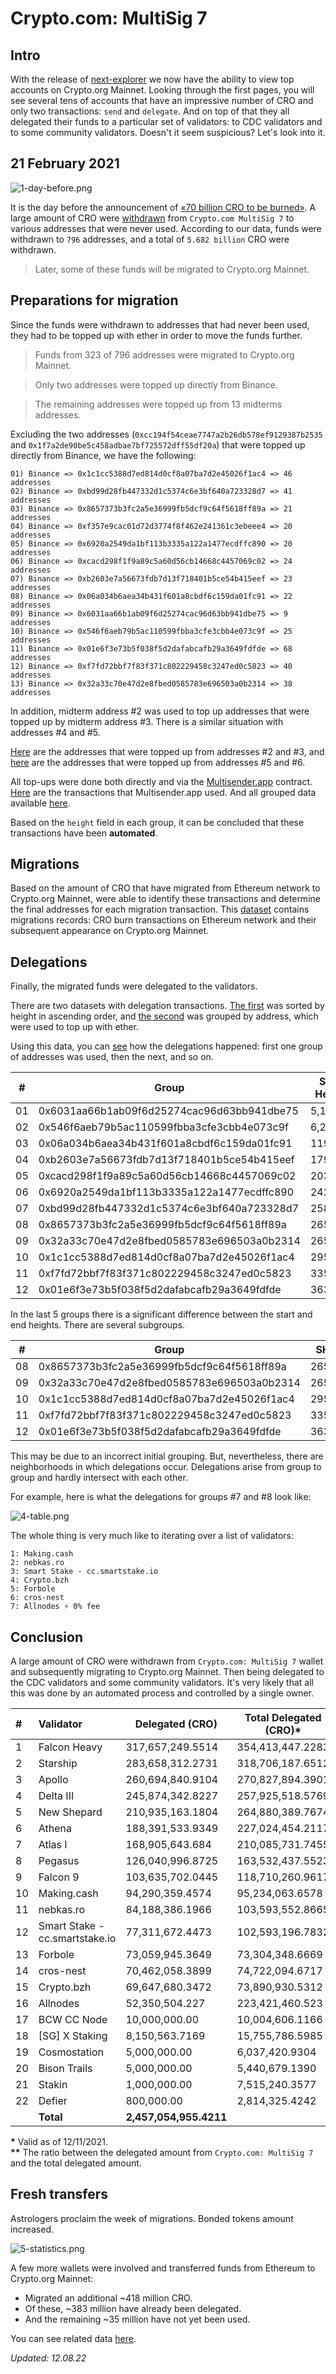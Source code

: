 # Crypto.com: MultiSig 7

## Intro

With the release of [next-explorer](https://next-explorer.yummy.capital) we now have the ability to view top accounts on Crypto.org Mainnet. Looking through the first pages, you will see several tens of accounts that have an impressive number of CRO and only two transactions: `send` and `delegate`. And on top of that they all delegated their funds to a particular set of validators: to CDC validators and to some community validators. Doesn't it seem suspicious? Let's look into it.

## 21 February 2021

![1-day-before.png](./assets/1-day-before.png)

It is the day before the announcement of [«70 billion CRO to be burned»](https://blog.crypto.com/70-billion-cro-to-be-burned/). A large amount of CRO were [withdrawn](./data/1-withdrawals.json) from `Crypto.com MultiSig 7` to various addresses that were never used. According to our data, funds were withdrawn to `796` addresses, and a total of `5.682 billion` CRO were withdrawn.

> Later, some of these funds will be migrated to Crypto.org Mainnet.

## Preparations for migration

Since the funds were withdrawn to addresses that had never been used, they had to be topped up with ether in order to move the funds further.

> Funds from 323 of 796 addresses were migrated to Crypto.org Mainnet.

> Only two addresses were topped up directly from Binance.

> The remaining addresses were topped up from 13 midterms addresses.

Excluding the two addresses (`0xcc194f54ceae7747a2b26db578ef9129387b2535` and `0x1f7a2de90be5c458adbae7bf725572dff55df20a`) that were topped up directly from Binance, we have the following:

```
01) Binance => 0x1c1cc5388d7ed814d0cf8a07ba7d2e45026f1ac4 => 46 addresses
02) Binance => 0xbd99d28fb447332d1c5374c6e3bf640a723328d7 => 41 addresses
03) Binance => 0x8657373b3fc2a5e36999fb5dcf9c64f5618ff89a => 21 addresses
04) Binance => 0xf357e9cac01d72d3774f8f462e241361c3ebeee4 => 20 addresses
05) Binance => 0x6920a2549da1bf113b3335a122a1477ecdffc890 => 20 addresses
06) Binance => 0xcacd298f1f9a89c5a60d56cb14668c4457069c02 => 24 addresses
07) Binance => 0xb2603e7a56673fdb7d13f718401b5ce54b415eef => 23 addresses
08) Binance => 0x06a034b6aea34b431f601a8cbdf6c159da01fc91 => 22 addresses
09) Binance => 0x6031aa66b1ab09f6d25274cac96d63bb941dbe75 => 9 addresses
10) Binance => 0x546f6aeb79b5ac110599fbba3cfe3cbb4e073c9f => 25 addresses
11) Binance => 0x01e6f3e73b5f038f5d2dafabcafb29a3649fdfde => 68 addresses
12) Binance => 0xf7fd72bbf7f83f371c802229458c3247ed0c5823 => 40 addresses
13) Binance => 0x32a33c70e47d2e8fbed0585783e696503a0b2314 => 38 addresses
```

In addition, midterm address #2 was used to top up addresses that were topped up by midterm address #3. There is a similar situation with addresses #4 and #5.

[Here](./data/2-1-intersections-2-and-3.json) are the addresses that were topped up from addresses #2 and #3, and [here](./data/2-2-intersections-4-and-5.json) are the addresses that were topped up from addresses #5 and #6.

All top-ups were done both directly and via the [Multisender.app](https://etherscan.io/address/0xa5025faba6e70b84f74e9b1113e5f7f4e7f4859f) contract. [Here](./data/2-3-multisender-txs.json) are the transactions that Multisender.app used. And all grouped data available [here](./data/2-4-preparations.json).

Based on the `height` field in each group, it can be concluded that these transactions have been **automated**.

## Migrations

Based on the amount of CRO that have migrated from Ethereum network to Crypto.org Mainnet, were able to identify these transactions and determine the final addresses for each migration transaction. This [dataset](./data/3-migrations.json) contains migrations records: CRO burn transactions on Ethereum network and their subsequent appearance on Crypto.org Mainnet.

## Delegations

Finally, the migrated funds were delegated to the validators.

There are two datasets with delegation transactions. [The first](./data/4-1-delegations.json) was sorted by height in ascending order, and [the second](<(./data/4-2-delegations.json)>) was grouped by address, which were used to top up with ether.

Using this data, you can [see](./data/4-3-delegations.log) how the delegations happened: first one group of addresses was used, then the next, and so on.

| #   | Group                                      | Start Height | End Height |
| --- | ------------------------------------------ | ------------ | ---------- |
| 01  | 0x6031aa66b1ab09f6d25274cac96d63bb941dbe75 | 5,142        | 17,569     |
| 02  | 0x546f6aeb79b5ac110599fbba3cfe3cbb4e073c9f | 6,278        | 119,264    |
| 03  | 0x06a034b6aea34b431f601a8cbdf6c159da01fc91 | 119,273      | 179,212    |
| 04  | 0xb2603e7a56673fdb7d13f718401b5ce54b415eef | 179,229      | 192,139    |
| 05  | 0xcacd298f1f9a89c5a60d56cb14668c4457069c02 | 203,530      | 242,203    |
| 06  | 0x6920a2549da1bf113b3335a122a1477ecdffc890 | 242,213      | 243,188    |
| 07  | 0xbd99d28fb447332d1c5374c6e3bf640a723328d7 | 258,632      | 259,114    |
| 08  | 0x8657373b3fc2a5e36999fb5dcf9c64f5618ff89a | 265,439      | 269,081    |
| 09  | 0x32a33c70e47d2e8fbed0585783e696503a0b2314 | 265,616      | 292,229    |
| 10  | 0x1c1cc5388d7ed814d0cf8a07ba7d2e45026f1ac4 | 295,109      | 550,702    |
| 11  | 0xf7fd72bbf7f83f371c802229458c3247ed0c5823 | 335,866      | 550,226    |
| 12  | 0x01e6f3e73b5f038f5d2dafabcafb29a3649fdfde | 363,231      | 550,423    |

In the last 5 groups there is a significant difference between the start and end heights. There are several subgroups.

| #   | Group                                      | SH (1)  | EH (1)  | SH (2)  | EH (2)  | SH (3)  | EH (3)  |
| --- | ------------------------------------------ | ------- | ------- | ------- | ------- | ------- | ------- |
| 08  | 0x8657373b3fc2a5e36999fb5dcf9c64f5618ff89a | 265,439 | 265,593 | 269,002 | 269,081 | –       | –       |
| 09  | 0x32a33c70e47d2e8fbed0585783e696503a0b2314 | 265,616 | 265,823 | 283,181 | 284,206 | 292,187 | 292,229 |
| 10  | 0x1c1cc5388d7ed814d0cf8a07ba7d2e45026f1ac4 | 295,109 | 297,486 | 360,351 | 360,406 | 550,570 | 550,702 |
| 11  | 0xf7fd72bbf7f83f371c802229458c3247ed0c5823 | 335,866 | 336,138 | 359,682 | 359,784 | 550,088 | 550,226 |
| 12  | 0x01e6f3e73b5f038f5d2dafabcafb29a3649fdfde | 363,231 | 364,046 | 459,195 | 459,382 | 550,241 | 550,423 |

This may be due to an incorrect initial grouping. But, nevertheless, there are neighborhoods in which delegations occur. Delegations arise from group to group and hardly intersect with each other.

For example, here is what the delegations for groups #7 and #8 look like:

![4-table.png](./assets/4-table.png)

The whole thing is very much like to iterating over a list of validators:

```
1: Making.cash
2: nebkas.ro
3: Smart Stake - cc.smartstake.io
4: Crypto.bzh
5: Forbole
6: cros-nest
7: Allnodes ⚡️ 0% fee
```

## Conclusion

A large amount of CRO were withdrawn from `Crypto.com: MultiSig 7` wallet and subsequently migrating to Crypto.org Mainnet. Then being delegated to the CDC validators and some community validators. It's very likely that all this was done by an automated process and controlled by a single owner.

| #   | Validator                      | Delegated (CRO)        | Total Delegated (CRO)\* | Percentage\*\* |
| :-- | :----------------------------- | ---------------------- | ----------------------- | -------------- |
| 1   | Falcon Heavy                   | 317,657,249.5514       | 354,413,447.2283        | 89.63%         |
| 2   | Starship                       | 283,658,312.2731       | 318,706,187.6512        | 89.00%         |
| 3   | Apollo                         | 260,694,840.9104       | 270,827,894.3901        | 96.26%         |
| 4   | Delta III                      | 245,874,342.8227       | 257,925,518.5769        | 95.33%         |
| 5   | New Shepard                    | 210,935,163.1804       | 264,880,389.7674        | 79.63%         |
| 6   | Athena                         | 188,391,533.9349       | 227,024,454.2117        | 82.98%         |
| 7   | Atlas I                        | 168,905,643.684        | 210,085,731.7455        | 80.40%         |
| 8   | Pegasus                        | 126,040,996.8725       | 163,532,437.5523        | 77.07%         |
| 9   | Falcon 9                       | 103,635,702.0445       | 118,710,260.9617        | 87.30%         |
| 10  | Making.cash                    | 94,290,359.4574        | 95,234,063.6578         | 99.01%         |
| 11  | nebkas.ro                      | 84,188,386.1966        | 103,593,552.8665        | 81.27%         |
| 12  | Smart Stake - cc.smartstake.io | 77,311,672.4473        | 102,593,196.7832        | 75.36%         |
| 13  | Forbole                        | 73,059,945.3649        | 73,304,348.6669         | 99.67%         |
| 14  | cros-nest                      | 70,462,058.3899        | 74,722,094.6717         | 94.30%         |
| 15  | Crypto.bzh                     | 69,647,680.3472        | 73,890,930.5312         | 94.26%         |
| 16  | Allnodes                       | 52,350,504.227         | 223,421,460.523         | 23.43%         |
| 17  | BCW CC Node                    | 10,000,000.00          | 10,004,606.1166         | 99.95%         |
| 18  | [SG] X Staking                 | 8,150,563.7169         | 15,755,786.5985         | 51.73%         |
| 19  | Cosmostation                   | 5,000,000.00           | 6,037,420.9304          | 82.82%         |
| 20  | Bison Trails                   | 5,000,000.00           | 5,440,679.1390          | 91.90%         |
| 21  | Stakin                         | 1,000,000.00           | 7,515,240.3577          | 13.31%         |
| 22  | Defier                         | 800,000.00             | 2,814,325.4242          | 28.43%         |
|     | **Total**                      | **2,457,054,955.4211** |                         |                |

**\*** Valid as of 12/11/2021.  
**\*\*** The ratio between the delegated amount from `Crypto.com: MultiSig 7` and the total delegated amount.

## Fresh transfers

Astrologers proclaim the week of migrations.
Bonded tokens amount increased.

![5-statistics.png](./assets/5-statistics.png)

A few more wallets were involved and transferred funds from Ethereum to Crypto.org Mainnet:
* Migrated an additional ~418 million CRO.
* Of these, ~383 million have already been delegated.
* And the remaining ~35 million have not yet been used.

You can see related data [here](./data/5-fresh-transfers.json).

*Updated: 12.08.22*
